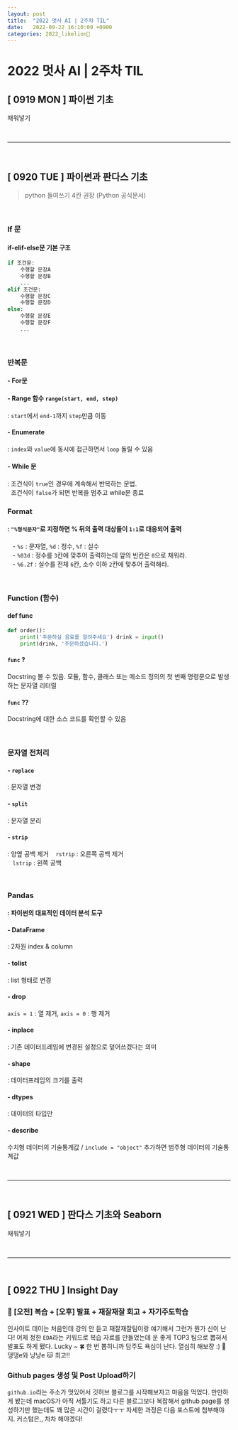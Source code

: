 ```yaml
---
layout: post
title:  "2022 멋사 AI | 2주차 TIL"
date:   2022-09-22 16:10:09 +0900
categories: 2022_likelion🦁
---
```

# 2022 멋사 AI | 2주차 TIL

## **[ 0919 MON ] 파이썬 기초**

채워넣기

<br/>

***
<br/>

## **[ 0920 TUE ] 파이썬과 판다스 기초**
> python 들여쓰기 4칸 권장  (Python 공식문서) 

<br/>

### If 문 
#### if-elif-else문 기본 구조
```python
if 조건문:
    수행할 문장A
    수행할 문장B
    ...
elif 조건문:
    수행할 문장C
    수행할 문장D
else:
    수행할 문장E
    수행할 문장F
    ...
```
<br/>

### 반복문
#### - For문
#### - Range 함수 `range(start, end, step)`
: `start`에서 `end-1`까지 `step`만큼 이동
#### - Enumerate
: `index`와 `value`에 동시에 접근하면서 `loop` 돌릴 수 있음
#### - While 문
: 조건식이 `true`인 경우에 계속해서 반복하는 문법. <br/> &nbsp; 조건식이 `false`가 되면 반복을 멈추고 while문 종료
<br/>

### Format
#### : `"%형식문자"`로 지정하면 % 뒤의 출력 대상들이 `1:1`로 대응되어 출력
&nbsp;&nbsp; - `%s` : 문자열, `%d` : 정수, `%f` : 실수<br/>
&nbsp;&nbsp; -  `%03d` : 정수를 `3`칸에 맞추어 출력하는데 앞의 빈칸은 `0`으로 채워라.<br/>
&nbsp;&nbsp; -  `%6.2f` : 실수를 전체 `6`칸, 소수 이하 `2`칸에 맞추어 출력해라.

<br/>
   
### Function (함수)
#### def func
```python
def order():     
    print('주문하실 음료를 알려주세요') drink = input() 
    print(drink, '주문하셨습니다.') 
```
#### `func` ?
Docstring 볼 수 있음. 모듈, 함수, 클래스 또는 메소드 정의의 첫 번째 명령문으로 발생하는 문자열 리터럴
#### `func` ??
Docstring에 대한 소스 코드를 확인할 수 있음

<br/>

### 문자열 전처리
#### - `replace` 
: 문자열 변경
#### - `split` 
: 문자열 분리
#### - `strip` 
: 양옆 공백 제거
&nbsp;&nbsp; `rstrip` : 오른쪽 공백 제거 <br/>
&nbsp;&nbsp; `lstrip` : 왼쪽 공백 

<br/>

### Pandas
#### : 파이썬의 대표적인 데이터 분석 도구
#### - DataFrame 
: 2차원 index & column
#### - tolist 
: list 형태로 변경
#### - drop
`axis = 1` : 열 제거,  `axis = 0` : 행 제거
#### - inplace 
: 기존 데이터프레임에 변경된 설정으로 덮어쓰겠다는 의미
#### - shape
: 데이터프레임의 크기를 출력
#### - dtypes
: 데이터의 타입만
#### - describe
수치형 데이터의 기술통계값 / `include = "object"` 추가하면 범주형 데이터의 기술통계값


<br/>

***
<br/>

##  **[ 0921 WED ] 판다스 기초와 Seaborn**

채워넣기

<br/>

***
<br/>

##  **[ 0922 THU ] Insight Day**
### 🤹 [오전] 복습 + [오후] 발표 + 재잘재잘 회고 + 자기주도학습
인사이트 데이는 처음인데 강의 안 듣고 재잘재잘팀이랑 얘기해서 그런가 뭔가 신이 난다! 어제 정한 `EDA`라는 키워드로 복습 자료를 만들었는데 운 좋게 TOP3 팀으로 뽑혀서 발표도 하게 됐다. Lucky ~ 🍀 한 번 뽑히니까 담주도 욕심이 난다. 열심히 해보쟝 :) 🐶 댕댕e와 냥냥e 🐱 최고!!

### Github pages 생성 및 Post Upload하기
`github.io`라는 주소가 멋있어서 깃허브 블로그를 시작해보자고 마음을 먹었다. 만만하게 봤는데 macOS가 아직 서툴기도 하고 다른 블로그보다 복잡해서 github page를 생성하기만 했는데도 꽤 많은 시간이 걸렸다ㅜㅜ 자세한 과정은 다음 포스트에 첨부해야지. 커스텀은,, 차차 해야겠다!

<br/>